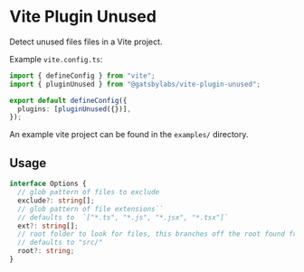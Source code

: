 # Vite Plugin Unused

Detect unused files files in a Vite project.

Example `vite.config.ts`:

```ts
import { defineConfig } from "vite";
import { pluginUnused } from "@gatsbylabs/vite-plugin-unused";

export default defineConfig({
  plugins: [pluginUnused({})],
});
```

An example vite project can be found in the `examples/` directory.

## Usage

```ts
interface Options {
  // glob pattern of files to exclude
  exclude?: string[];
  // glob pattern of file extensions``
  // defaults to  `["*.ts", "*.js", "*.jsx", "*.tsx"]`
  ext?: string[];
  // root folder to look for files, this branches off the root found from your vite config
  // defaults to "src/"
  root?: string;
}
```
